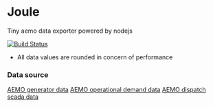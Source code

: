 # Joule

Tiny aemo data exporter powered by nodejs

[![Build Status](https://travis-ci.org/tonysickpony/joule.svg?branch=master)](https://travis-ci.org/tonysickpony/joule)

* All data values are rounded in concern of performance


### Data source

[AEMO generator data][1]
[AEMO operational demand data][2]
[AEMO dispatch scada data][3]

[1]: https://www.aemo.com.au/-/media/Files/Electricity/NEM/Participant_Information/Current-Participants/2016/NEM-Registration-and-Exemption-List.ashx
[2]: http://www.nemweb.com.au/Reports/CURRENT/Operational_Demand/ACTUAL_HH/
[3]: http://www.nemweb.com.au/Reports/CURRENT/Dispatch_SCADA/